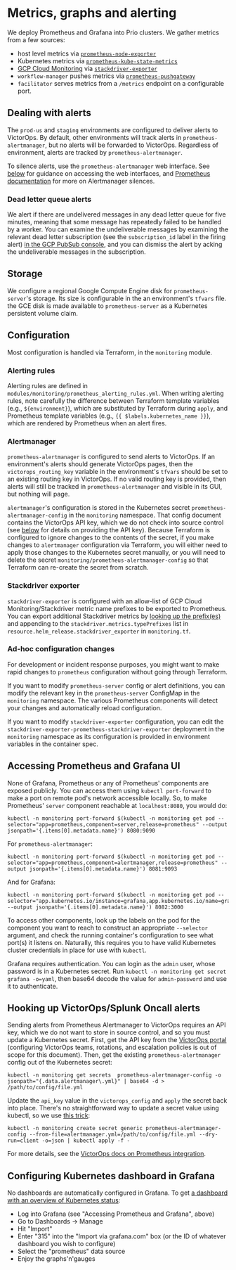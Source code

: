 # Metrics, graphs and alerting

We deploy Prometheus and Grafana into Prio clusters. We gather metrics from a few sources:

 - host level metrics via [`prometheus-node-exporter`](https://prometheus.io/docs/guides/node-exporter/)
 - Kubernetes metrics via [`prometheus-kube-state-metrics`](https://github.com/kubernetes/kube-state-metrics)
 - [GCP Cloud Monitoring](https://cloud.google.com/monitoring) via [`stackdriver-exporter`](https://github.com/prometheus-community/stackdriver_exporter)
 - `workflow-manager` pushes metrics via [`prometheus-pushgateway`](https://prometheus.io/docs/instrumenting/pushing/)
 - `facilitator` serves metrics from a `/metrics` endpoint on a configurable port.

## Dealing with alerts

The `prod-us` and `staging` environments are configured to deliver alerts to VictorOps. By default, other environments will track alerts in `prometheus-alertmanager`, but no alerts will be forwarded to VictorOps. Regardless of environment, alerts are tracked by `prometheus-alertmanager`.

To silence alerts, use the `prometheus-alertmanager` web interface. See [below](#access-prometheus-and-grafana-ui) for guidance on accessing the web interfaces, and [Prometheus documentation](https://prometheus.io/docs/alerting/latest/alertmanager/) for more on Alertmanager silences.

### Dead letter queue alerts

We alert if there are undelivered messages in any dead letter queue for five minutes, meaning that some message has repeatedly failed to be handled by a worker. You can examine the undeliverable messages by examining the relevant dead letter subscription (see the `subscription_id` label in the firing alert) [in the GCP PubSub console](https://console.cloud.google.com/cloudpubsub/subscription/list), and you can dismiss the alert by acking the undeliverable messages in the subscription.

## Storage

We configure a regional Google Compute Engine disk for `prometheus-server`'s storage. Its size is configurable in the an environment's `tfvars` file. the GCE disk is made available to `prometheus-server` as a Kubernetes persistent volume claim.

## Configuration

Most configuration is handled via Terraform, in the `monitoring` module.

### Alerting rules

Alerting rules are defined in `modules/monitoring/prometheus_alerting_rules.yml`. When writing alerting rules, note carefully the difference between Terraform template variables (e.g., `${environment}`), which are substituted by Terraform during `apply`, and Prometheus template variables (e.g., `{{ $labels.kubernetes_name }}`), which are rendered by Prometheus when an alert fires.

### Alertmanager

`prometheus-alertmanager` is configured to send alerts to VictorOps. If an environment's alerts should generate VictorOps pages, then the `victorops_routing_key` variable in the environment's `tfvars` should be set to an existing routing key in VictorOps. If no valid routing key is provided, then alerts will still be tracked in `prometheus-alertmanager` and visible in its GUI, but nothing will page.

`alertmanager`'s configuration is stored in the Kubernetes secret `prometheus-alertmanager-config` in the `monitoring` namespace. That config document contains the VictorOps API key, which we do not check into source control (see [below](#hooking-up-victoropssplunk-oncall-alerts) for details on providing the API key). Because Terraform is configured to ignore changes to the contents of the secret, if you make changes to `alertmanager` configuration via Terraform, you will either need to apply those changes to the Kubernetes secret manually, or you will need to delete the secret `monitoring/prometheus-alertmanager-config` so that Terraform can re-create the secret from scratch.

### Stackdriver exporter

`stackdriver-exporter` is configured with an allow-list of GCP Cloud Monitoring/Stackdriver metric name prefixes to be exported to Prometheus. You can export additional Stackdriver metrics by [looking up the prefix(es)](https://cloud.google.com/monitoring/api/metrics_gcp) and appending to the `stackdriver.metrics.typePrefixes` list in `resource.helm_release.stackdriver_exporter` in `monitoring.tf`.

### Ad-hoc configuration changes

For development or incident response purposes, you might want to make rapid changes to `prometheus` configuration without going through Terraform.

If you want to modify `prometheus-server` config or alert definitions, you can modify the relevant key in the `prometheus-server` ConfigMap in the `monitoring` namespace. The various Prometheus components will detect your changes and automatically reload configuration.

If you want to modify `stackdriver-exporter` configuration, you can edit the `stackdriver-exporter-prometheus-stackdriver-exporter` deployment in the `monitoring` namespace as its configuration is provided in environment variables in the container spec.

## Accessing Prometheus and Grafana UI

None of Grafana, Prometheus or any of Prometheus' components are exposed publicly. You can access them using `kubectl port-forward` to make a port on remote pod's network accessible locally. So, to make Prometheus' `server` component reachable at `localhost:8080`, you would do:

    kubectl -n monitoring port-forward $(kubectl -n monitoring get pod --selector="app=prometheus,component=server,release=prometheus" --output jsonpath='{.items[0].metadata.name}') 8080:9090

For `prometheus-alertmanager`:

    kubectl -n monitoring port-forward $(kubectl -n monitoring get pod --selector="app=prometheus,component=alertmanager,release=prometheus" --output jsonpath='{.items[0].metadata.name}') 8081:9093

And for Grafana:

    kubectl -n monitoring port-forward $(kubectl -n monitoring get pod --selector="app.kubernetes.io/instance=grafana,app.kubernetes.io/name=grafana" --output jsonpath='{.items[0].metadata.name}') 8082:3000

To access other components, look up the labels on the pod for the component you want to reach to construct an appropriate `--selector` argument, and check the running container's configuration to see what port(s) it listens on. Naturally, this requires you to have valid Kubernetes cluster credentials in place for use with `kubectl`.

Grafana requires authentication. You can login as the `admin` user, whose password is in a Kubernetes secret. Run `kubectl -n monitoring get secret grafana -o=yaml`, then base64 decode the value for `admin-password` and use it to authenticate.

## Hooking up VictorOps/Splunk Oncall alerts

Sending alerts from Prometheus Alertmanager to VictorOps requires an API key, which we do not want to store in source control, and so you must update a Kubernetes secret. First, get the API key from the [VictorOps portal](https://portal.victorops.com) (configuring VictorOps teams, rotations, and escalation policies is out of scope for this document). Then, get the existing `prometheus-alertmanager` config out of the Kubernetes secret:

    kubectl -n monitoring get secrets  prometheus-alertmanager-config -o jsonpath="{.data.alertmanager\.yml}" | base64 -d > /path/to/config/file.yml

Update the `api_key` value in the `victorops_config` and `apply` the secret back into place. There's no straightforward way to update a secret value using kubectl, so we use [this trick](https://blog.atomist.com/updating-a-kubernetes-secret-or-configmap/):

    kubectl -n monitoring create secret generic prometheus-alertmanager-config --from-file=alertmanager.yml=/path/to/config/file.yml --dry-run=client -o=json | kubectl apply -f -

For more details, see the [VictorOps docs on Prometheus integration](https://help.victorops.com/knowledge-base/victorops-prometheus-integration/).

## Configuring Kubernetes dashboard in Grafana

No dashboards are automatically configured in Grafana. To get [a dashboard with an overview of Kubernetes status](https://grafana.com/grafana/dashboards/315):

* Log into Grafana (see "Accessing Prometheus and Grafana", above)
* Go to Dashboards -> Manage
* Hit "Import"
* Enter "315" into the "Import via grafana.com" box (or the ID of whatever dashboard you wish to configure)
* Select the "prometheus" data source
* Enjoy the graphs'n'gauges
